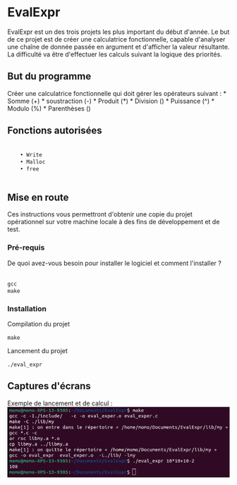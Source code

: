 # EvalExpr

EvalExpr est un des trois projets les plus important du début d'année. Le but de ce projet est de créer une calculatrice fonctionnelle, capable d'analyser
une chaîne de donnée passée en argument et d'afficher la valeur résultante.
La difficulté va être d'effectuer les calculs suivant la logique des priorités.

## But du programme

Créer une calculatrice fonctionnelle qui doit gérer les opérateurs suivant :
	* Somme (+)
	* soustraction (-)
	* Produit (*)
	* Division (\)
	* Puissance (^)
	* Modulo (%)
	* Parenthèses ()

## Fonctions autorisées

```

	• Write 
	• Malloc
	• free
	
```

## Mise en route

Ces instructions vous permettront d'obtenir une copie du projet opérationnel sur votre machine locale à des fins de développement et de test.

### Pré-requis

De quoi avez-vous besoin pour installer le logiciel et comment l'installer ?

```

gcc
make

```

### Installation

Compilation du projet

```
make
```

Lancement du projet

```
./eval_expr
```

## Captures d'écrans

Exemple de lancement et de calcul :
![Screenshot](screenshots/screen.png)





